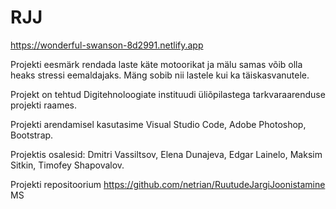 # RJJ

https://wonderful-swanson-8d2991.netlify.app

Projekti eesmärk rendada laste käte motoorikat ja mälu samas võib olla heaks stressi eemaldajaks.
Mäng sobib nii lastele kui ka täiskasvanutele.

Projekt on tehtud Digitehnoloogiate instituudi üliõpilastega tarkvaraarenduse projekti raames.

Projekti arendamisel kasutasime Visual Studio Code, Adobe Photoshop, Bootstrap.

Projektis osalesid: Dmitri Vassiltsov, Elena Dunajeva, Edgar Lainelo, Maksim Sitkin, Timofey Shapovalov.

Projekti repositoorium https://github.com/netrian/RuutudeJargiJoonistamine
MS
